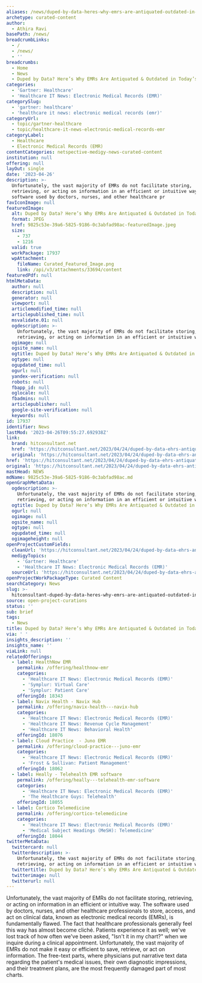 ```yaml
---
aliases: /news/duped-by-data-heres-why-emrs-are-antiquated-outdated-in-todays-hospital
archetype: curated-content
author:
  - Athira Ravi
basePath: /news/
breadcrumbLinks:
  - /
  - /news/
  - ''
breadcrumbs:
  - Home
  - News
  - Duped by Data? Here’s Why EMRs Are Antiquated & Outdated in Today’s Hospital
categories:
  - 'Gartner: Healthcare'
  - 'Healthcare IT News: Electronic Medical Records (EMR)'
categorySlug:
  - 'gartner: healthcare'
  - 'healthcare it news: electronic medical records (emr)'
categoryUrl:
  - topic/gartner-healthcare
  - topic/healthcare-it-news-electronic-medical-records-emr
categoryLabel:
  - Healthcare
  - Electronic Medical Records (EMR)
contentCategories: netspective-medigy-news-curated-content
institution: null
offering: null
layOut: single
date: '2023-04-26'
description: >-
  Unfortunately, the vast majority of EMRs do not facilitate storing,
  retrieving, or acting on information in an efficient or intuitive way. The
  software used by doctors, nurses, and other healthcare pr
favIconImage: null
featuredImage:
  alt: Duped by Data? Here’s Why EMRs Are Antiquated & Outdated in Today’s Hospital
  format: JPEG
  href: 9825c53e-39a6-5825-9186-0c3abfad98ac-featuredImage.jpeg
  size:
    - 737
    - 1216
  valid: true
  workPackage: 17937
  wpAttachment:
    fileName: Curated_Featured_Image.png
    link: /api/v3/attachments/33694/content
featuredPdf: null
htmlMetaData:
  author: null
  description: null
  generator: null
  viewport: null
  articlemodified_time: null
  articlepublished_time: null
  msvalidate.01: null
  ogdescription: >-
    Unfortunately, the vast majority of EMRs do not facilitate storing,
    retrieving, or acting on information in an efficient or intuitive way.
  ogimage: null
  ogsite_name: null
  ogtitle: Duped by Data? Here’s Why EMRs Are Antiquated & Outdated in Today’s Hospital
  ogtype: null
  ogupdated_time: null
  ogurl: null
  yandex-verification: null
  robots: null
  fbapp_id: null
  oglocale: null
  fbadmins: null
  articlepublisher: null
  google-site-verification: null
  keywords: null
id: 17937
identifier: News
lastMod: '2023-04-26T09:55:27.692938Z'
link:
  brand: hitconsultant.net
  href: 'https://hitconsultant.net/2023/04/24/duped-by-data-ehrs-antiquated-outdated/'
  original: 'https://hitconsultant.net/2023/04/24/duped-by-data-ehrs-antiquated-outdated/'
href: 'https://hitconsultant.net/2023/04/24/duped-by-data-ehrs-antiquated-outdated/'
original: 'https://hitconsultant.net/2023/04/24/duped-by-data-ehrs-antiquated-outdated/'
mastHead: NEWS
mdName: 9825c53e-39a6-5825-9186-0c3abfad98ac.md
openGraphMetaData:
  ogdescription: >-
    Unfortunately, the vast majority of EMRs do not facilitate storing,
    retrieving, or acting on information in an efficient or intuitive way.
  ogtitle: Duped by Data? Here’s Why EMRs Are Antiquated & Outdated in Today’s Hospital
  ogurl: null
  ogimage: null
  ogsite_name: null
  ogtype: null
  ogupdated_time: null
  ogimageheight: null
openProjectCustomFields:
  cleanUrl: 'https://hitconsultant.net/2023/04/24/duped-by-data-ehrs-antiquated-outdated/'
  medigyTopics:
    - 'Gartner: Healthcare'
    - 'Healthcare IT News: Electronic Medical Records (EMR)'
  sourceUrl: 'https://hitconsultant.net/2023/04/24/duped-by-data-ehrs-antiquated-outdated/'
openProjectWorkPackageType: Curated Content
searchCategory: News
slug: >-
  hitconsultant-duped-by-data-heres-why-emrs-are-antiquated-outdated-in-todays-hospital
source: open-project-curations
status: ''
sub: brief
tags:
  - News
title: Duped by Data? Here’s Why EMRs Are Antiquated & Outdated in Today’s Hospital
via: ' '
insights_description: ''
insights_name: ''
viaLink: null
relatedOfferings:
  - label: HealthNow EMR
    permalink: /offering/healthnow-emr
    categories:
      - 'Healthcare IT News: Electronic Medical Records (EMR)'
      - 'Symplur: Virtual Care'
      - 'Symplur: Patient Care'
    offeringId: 18343
  - label: Navix Health - Navix Hub
    permalink: /offering/navix-health---navix-hub
    categories:
      - 'Healthcare IT News: Electronic Medical Records (EMR)'
      - 'Healthcare IT News: Revenue Cycle Management'
      - 'Healthcare IT News: Behavioral Health'
    offeringId: 18076
  - label: Cloud Practice  - Juno EMR
    permalink: /offering/cloud-practice---juno-emr
    categories:
      - 'Healthcare IT News: Electronic Medical Records (EMR)'
      - 'Frost & Sullivan: Patient Management'
    offeringId: 18062
  - label: Heally - Telehealth EMR software
    permalink: /offering/heally---telehealth-emr-software
    categories:
      - 'Healthcare IT News: Electronic Medical Records (EMR)'
      - 'The Healthcare Guys: Telehealth'
    offeringId: 18055
  - label: Cortico Telemedicine
    permalink: /offering/cortico-telemedicine
    categories:
      - 'Healthcare IT News: Electronic Medical Records (EMR)'
      - 'Medical Subject Headings (MeSH): Telemedicine'
    offeringId: 18044
twitterMetaData:
  twittercard: null
  twitterdescription: >-
    Unfortunately, the vast majority of EMRs do not facilitate storing,
    retrieving, or acting on information in an efficient or intuitive way.
  twittertitle: Duped by Data? Here’s Why EMRs Are Antiquated & Outdated in Today’s Hospital
  twitterimage: null
  twitterurl: null
---
```

<p>Unfortunately, the vast majority of EMRs do not facilitate storing, retrieving, or acting on information in an efficient or intuitive way. The software used by doctors, nurses, and other healthcare professionals to store, access, and act on clinical data, known as electronic medical records (EMRs), is fundamentally flawed. The fact that healthcare professionals generally feel this way has almost become cliché. Patients experience it as well; we've lost track of how often we've been asked, "Isn't it in my chart?" when we inquire during a clinical appointment. Unfortunately, the vast majority of EMRs do not make it easy or efficient to save, retrieve, or act on information. The free-text parts, where physicians put narrative text data regarding the patient's medical issues, their own diagnostic impressions, and their treatment plans, are the most frequently damaged part of most charts.</p>